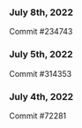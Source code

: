 ### July 8th, 2022

Commit #234743

### July 5th, 2022

Commit #314353


### July 4th, 2022

Commit #72281
